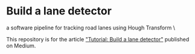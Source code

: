 # Build a lane detector
a software pipeline for tracking road lanes using Hough Transform \


This repository is for the article ["Tutorial: Build a lane detector"](https://towardsdatascience.com/tutorial-build-a-lane-detector-679fd8953132) published on Medium.